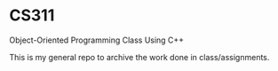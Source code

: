 # CS311
Object-Oriented Programming Class Using C++

This is my general repo to archive the work done in class/assignments.
